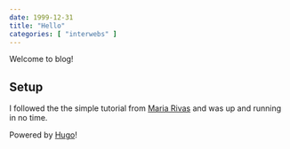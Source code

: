 ```yaml
---
date: 1999-12-31
title: "Hello"
categories: [ "interwebs" ]
---
```


Welcome to blog!


## Setup
I followed the the simple tutorial from [Maria Rivas](http://mariarivas.me/post/Hugo/) and
was up and running in no time.

Powered by [Hugo](https://gohugo.io)!
